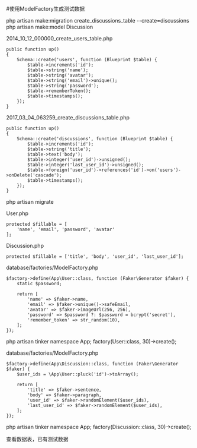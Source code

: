 #使用ModelFactory生成测试数据

php artisan make:migration create_discussions_table --create=discussions
php artisan make:model Discussion

2014_10_12_000000_create_users_table.php
```
public function up()
{
    Schema::create('users', function (Blueprint $table) {
        $table->increments('id');
        $table->string('name');
        $table->string('avatar');
        $table->string('email')->unique();
        $table->string('password');
        $table->rememberToken();
        $table->timestamps();
    });
}
```

2017_03_04_063259_create_discussions_table.php
```
public function up()
{
    Schema::create('discussions', function (Blueprint $table) {
        $table->increments('id');
        $table->string('title');
        $table->text('body');
        $table->integer('user_id')->unsigned();
        $table->integer('last_user_id')->unsigned();
        $table->foreign('user_id')->references('id')->on('users')->onDelete('cascade');
        $table->timestamps();
    });
}
```

php artisan migrate

User.php
```
protected $fillable = [
    'name', 'email', 'password', 'avatar'
];
```

Discussion.php
```
protected $fillable = ['title', 'body', 'user_id', 'last_user_id'];
```

database/factories/ModelFactory.php
```
$factory->define(App\User::class, function (Faker\Generator $faker) {
    static $password;

    return [
        'name' => $faker->name,
        'email' => $faker->unique()->safeEmail,
        'avatar' => $faker->imageUrl(256, 256),
        'password' => $password ?: $password = bcrypt('secret'),
        'remember_token' => str_random(10),
    ];
});
```

php artisan tinker
namespace App;
factory(User::class, 30)->create();

database/factories/ModelFactory.php
```
$factory->define(App\Discussion::class, function (Faker\Generator $faker) {
    $user_ids = \App\User::pluck('id')->toArray();

    return [
        'title' => $faker->sentence,
        'body' => $faker->paragraph,
        'user_id' => $faker->randomElement($user_ids),
        'last_user_id' => $faker->randomElement($user_ids),
    ];
});
```

php artisan tinker
namespace App;
factory(Discussion::class, 30)->create();

查看数据表，已有测试数据



















